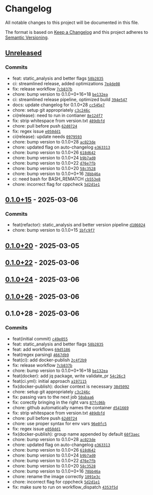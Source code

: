 # Changelog

All notable changes to this project will be documented in this file.

The format is based on [Keep a Changelog](https://keepachangelog.com/en/1.0.0/)
and this project adheres to [Semantic Versioning](https://semver.org/spec/v2.0.0.html).

## [Unreleased](https://github.com/krakjn/timbre/compare/0.1.0+15...HEAD)

### Commits

- feat: static_analysis and better flags [`58b2835`](https://github.com/krakjn/timbre/commit/58b2835afb19d9f9e6ba5ad82b00159fb77b19d6)
- ci: streamlined release, added optimizations [`7e4de08`](https://github.com/krakjn/timbre/commit/7e4de0872419a61e84959c6d145e7992e24af341)
- fix: release workflow [`7cb837b`](https://github.com/krakjn/timbre/commit/7cb837bd84a28685c37b2f7ecc1ed2285c2b0155)
- chore: bump version to 0.1.0+0+16+18 [`be132ea`](https://github.com/krakjn/timbre/commit/be132ea47ed856a91be406ecb1956337294809d6)
- ci: streamlined release pipeline, optimized build [`394e547`](https://github.com/krakjn/timbre/commit/394e5475fe1c80168c24f340d20012484d8b6368)
- docs: update changelog for 0.1.0+28 [`cc545e7`](https://github.com/krakjn/timbre/commit/cc545e736128679070a11c06eca9b54b65a9cf39)
- chore: setup git appropriately [`c3c246c`](https://github.com/krakjn/timbre/commit/c3c246cc1a80686168a78db718a4f95e2062a685)
- ci(release): need to run in contianer [`8e12df7`](https://github.com/krakjn/timbre/commit/8e12df70aae648ce85a1d2820450b86e49801564)
- fix: strip whitespace from version.txt [`489dbfd`](https://github.com/krakjn/timbre/commit/489dbfd3b793d836fe3c7c18d02a6961a5ce2f1a)
- chore: pull before push [`62d0724`](https://github.com/krakjn/timbre/commit/62d072435d284d0eb4a0134640f7dae8fb8a0beb)
- fix: regex issue [`e050dd1`](https://github.com/krakjn/timbre/commit/e050dd11a4b76b23aa808a07440a6cbd35a33430)
- ci(release): update needs [`0979593`](https://github.com/krakjn/timbre/commit/097959376bc63a5cb1ab76febf60ad2886829d8a)
- chore: bump version to 0.1.0+28 [`ac023de`](https://github.com/krakjn/timbre/commit/ac023de0a7b52faa192696ed20a37ef8ec823954)
- chore: updated flag on auto-changelog [`e363313`](https://github.com/krakjn/timbre/commit/e36331381d3f6cd3706ed598a8073cd2c3144cd8)
- chore: bump version to 0.1.0+26 [`618d642`](https://github.com/krakjn/timbre/commit/618d6420a5c12bebc441dcd66be4f1a6caff0854)
- chore: bump version to 0.1.0+24 [`b9b7ad0`](https://github.com/krakjn/timbre/commit/b9b7ad0c993cb2ebdb5d9f2749ecdbc4017e2715)
- chore: bump version to 0.1.0+22 [`d76e7fb`](https://github.com/krakjn/timbre/commit/d76e7fb0d1341b3936537b539eac04a0655fa56d)
- chore: bump version to 0.1.0+20 [`58c3528`](https://github.com/krakjn/timbre/commit/58c352880df155bf759c4966e165b489742e4401)
- chore: bump version to 0.1.0+0+16 [`78bb46a`](https://github.com/krakjn/timbre/commit/78bb46a08f2c477934230bd36ac329fa8fb7fa50)
- ci: need bash for BASH_REMATCH [`cb553e8`](https://github.com/krakjn/timbre/commit/cb553e88b2ab6c3498b41b6f84600554e2f1067a)
- chore: incorrect flag for cppcheck [`5d2d1e1`](https://github.com/krakjn/timbre/commit/5d2d1e1c649278e3dec5f178e3fdbcfc0602b8e9)

## [0.1.0+15](https://github.com/krakjn/timbre/compare/0.1.0+20...0.1.0+15) - 2025-03-06

### Commits

- feat(refactor): static_analysis and better version pipeline [`d106024`](https://github.com/krakjn/timbre/commit/d106024258c4e92a5960d6f375002d8cf69a6042)
- chore: bump version to 0.1.0+15 [`1bfc9f7`](https://github.com/krakjn/timbre/commit/1bfc9f7a4eeb94a2f7b4cd55f59060455a146a6a)

## [0.1.0+20](https://github.com/krakjn/timbre/compare/0.1.0+22...0.1.0+20) - 2025-03-05

## [0.1.0+22](https://github.com/krakjn/timbre/compare/0.1.0+24...0.1.0+22) - 2025-03-06

## [0.1.0+24](https://github.com/krakjn/timbre/compare/0.1.0+26...0.1.0+24) - 2025-03-06

## [0.1.0+26](https://github.com/krakjn/timbre/compare/0.1.0+28...0.1.0+26) - 2025-03-06

## 0.1.0+28 - 2025-03-06

### Commits

- feat(initial commit) [`c49e055`](https://github.com/krakjn/timbre/commit/c49e05508e9c2809c787fff1b679d2c7119ffb99)
- feat: static_analysis and better flags [`58b2835`](https://github.com/krakjn/timbre/commit/58b2835afb19d9f9e6ba5ad82b00159fb77b19d6)
- feat: add workflows [`69d5186`](https://github.com/krakjn/timbre/commit/69d5186783c82ec7692f0dbf8095398210ab7855)
- feat(regex parsing) [`4667db9`](https://github.com/krakjn/timbre/commit/4667db9cb2b6db32009901bf0d61a104724233c6)
- feat(ci): add docker-publish [`2c4f2b9`](https://github.com/krakjn/timbre/commit/2c4f2b9d36cb188a77eb52e42bed8a92683fa72a)
- fix: release workflow [`7cb837b`](https://github.com/krakjn/timbre/commit/7cb837bd84a28685c37b2f7ecc1ed2285c2b0155)
- chore: bump version to 0.1.0+0+16+18 [`be132ea`](https://github.com/krakjn/timbre/commit/be132ea47ed856a91be406ecb1956337294809d6)
- feat(docker): add jq package, write validate_pr [`54c26c3`](https://github.com/krakjn/timbre/commit/54c26c3932eba1d8a3ec4990b7295ac462d04eb9)
- feat(ci.yml): initial approach [`a197115`](https://github.com/krakjn/timbre/commit/a19711596198ef306805e95e1c1cc810f485a745)
- fix(docker-publish): docker context is necessary [`38d5092`](https://github.com/krakjn/timbre/commit/38d5092ce1de1654121aaf209354eb8bed281394)
- chore: setup git appropriately [`c3c246c`](https://github.com/krakjn/timbre/commit/c3c246cc1a80686168a78db718a4f95e2062a685)
- fix: passing vars to the next job [`50abaa6`](https://github.com/krakjn/timbre/commit/50abaa662f57b4b609f43ec8c469094fb464ad77)
- fix: corectly bringing in the right vars [`87fc06b`](https://github.com/krakjn/timbre/commit/87fc06bb6b4970dbdf87ddff1455102b67c563b2)
- chore: github automatically names the container [`d541669`](https://github.com/krakjn/timbre/commit/d541669c41fb722e9c6f93d72eba3a13986616d3)
- fix: strip whitespace from version.txt [`489dbfd`](https://github.com/krakjn/timbre/commit/489dbfd3b793d836fe3c7c18d02a6961a5ce2f1a)
- chore: pull before push [`62d0724`](https://github.com/krakjn/timbre/commit/62d072435d284d0eb4a0134640f7dae8fb8a0beb)
- chore: use proper syntax for env vars [`96e0fc5`](https://github.com/krakjn/timbre/commit/96e0fc57b8f1aab4d21fe3df725e0971d99c414a)
- fix: regex issue [`e050dd1`](https://github.com/krakjn/timbre/commit/e050dd11a4b76b23aa808a07440a6cbd35a33430)
- fix(docker-publish): group name appended by default [`60f3aec`](https://github.com/krakjn/timbre/commit/60f3aecb8ff06b8e8c522aff133e9ab55cd4f0f6)
- chore: bump version to 0.1.0+28 [`ac023de`](https://github.com/krakjn/timbre/commit/ac023de0a7b52faa192696ed20a37ef8ec823954)
- chore: updated flag on auto-changelog [`e363313`](https://github.com/krakjn/timbre/commit/e36331381d3f6cd3706ed598a8073cd2c3144cd8)
- chore: bump version to 0.1.0+26 [`618d642`](https://github.com/krakjn/timbre/commit/618d6420a5c12bebc441dcd66be4f1a6caff0854)
- chore: bump version to 0.1.0+24 [`b9b7ad0`](https://github.com/krakjn/timbre/commit/b9b7ad0c993cb2ebdb5d9f2749ecdbc4017e2715)
- chore: bump version to 0.1.0+22 [`d76e7fb`](https://github.com/krakjn/timbre/commit/d76e7fb0d1341b3936537b539eac04a0655fa56d)
- chore: bump version to 0.1.0+20 [`58c3528`](https://github.com/krakjn/timbre/commit/58c352880df155bf759c4966e165b489742e4401)
- chore: bump version to 0.1.0+0+16 [`78bb46a`](https://github.com/krakjn/timbre/commit/78bb46a08f2c477934230bd36ac329fa8fb7fa50)
- chore: rename the image correctly [`1091e3c`](https://github.com/krakjn/timbre/commit/1091e3c1fdfa464aaaa96b5615e4226c32af97b7)
- chore: incorrect flag for cppcheck [`5d2d1e1`](https://github.com/krakjn/timbre/commit/5d2d1e1c649278e3dec5f178e3fdbcfc0602b8e9)
- fix: make sure to run on workflow_dispatch [`4353f5d`](https://github.com/krakjn/timbre/commit/4353f5def9e36135ff2371b60de71b270d15399a)
